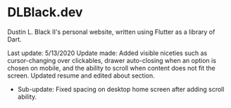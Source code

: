 # DLBlack.dev

Dustin L. Black II's personal website, written using Flutter as a library of Dart.

Last update: 5/13/2020
Update made: Added visible niceties such as cursor-changing over clickables, drawer auto-closing when an option is chosen on mobile, and the ability to scroll when content does not fit the screen. Updated resume and edited about section.

+ Sub-update: Fixed spacing on desktop home screen after adding scroll ability.